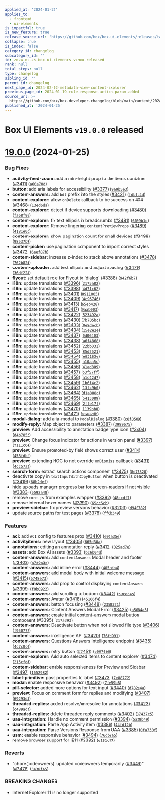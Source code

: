 ```yaml
---
applied_at: '2024-01-25'
applies_to:
  - frontend
  - ui-elements
is_impactful: true
is_new_feature: true
release_source_url: 'https://github.com/box/box-ui-elements/releases/tag/v19.0.0'
collapse: true
is_index: false
category_id: changelog
subcategory_id: ''
id: 2024-01-25-box-ui-elements-v1900-released
rank: null
total_steps: null
type: changelog
sibling_id: ''
parent_id: changelog
next_page_id: 2024-02-02-metadata-view-content-explorer
previous_page_id: 2024-01-19-rule-response-action-param-added
source_url: >-
  https://github.com/box/box-developer-changelog/blob/main/content/2024/01-25-box-ui-elements-v1900-released.md
published_at: '2024-01-25'
---
```

# Box UI Elements `v19.0.0` released

# [19.0.0][1] (2024-01-25)

### Bug Fixes

* **activity-feed-zoom:** add a min-height prop to the items container ([#3411][2]) ([`a60a70d`][3])
* **button:** add aria labels for accessibility ([#3377][4]) ([`9a9b5e3`][5])
* **content-answers:** add `bdl` prefix into the styles ([#3421][6]) ([`fdbfc4d`][7])
* **content-explorer:** allow `onDelete` callback to be success on 404 ([#3468][8]) ([`13ed6da`][9])
* **content-explorer:** detect if device supports downloading ([#3480][10]) ([`fa68f9b`][11])
* **content-explorer:** fix text ellipsis in breadcrumbs ([#3481][12]) ([`6099b1d`][13])
* **content-explorer:** Remove lingering `contentPreviewProps` ([#3489][14]) ([`4181e0c`][15])
* **content-explorer:** show pagination count for small devices ([#3498][16]) ([`98537b9`][17])
* **content-picker:** use pagination component to import correct styles ([#3472][18]) ([`6aef87b`][19])
* **content-sidebar:** increase z-index to stack above annotations ([#3478][20]) ([`762b82d`][21])
* **content-uploader:** add text ellipsis and adjust spacing ([#3479][22]) ([`36df228`][23])
* **flyout:** set default role for Flyout to 'dialog' ([#3388][24]) ([`942f6b7`][25])
* **i18n:** update translations ([#3396][26]) ([`2175a82`][27])
* **i18n:** update translations ([#3398][28]) ([`4d71c62`][29])
* **i18n:** update translations ([#3401][30]) ([`0911005`][31])
* **i18n:** update translations ([#3409][32]) ([`4c95746`][33])
* **i18n:** update translations ([#3413][34]) ([`65eb428`][35])
* **i18n:** update translations ([#3417][36]) ([`9aab003`][37])
* **i18n:** update translations ([#3422][38]) ([`523492a`][39])
* **i18n:** update translations ([#3430][40]) ([`7b705bc`][41])
* **i18n:** update translations ([#3433][42]) ([`0e8decb`][43])
* **i18n:** update translations ([#3434][44]) ([`15e2e2e`][45])
* **i18n:** update translations ([#3437][46]) ([`0d06403`][47])
* **i18n:** update translations ([#3438][48]) ([`a6f4868`][49])
* **i18n:** update translations ([#3452][50]) ([`22bb031`][51])
* **i18n:** update translations ([#3453][52]) ([`85d2521`][53])
* **i18n:** update translations ([#3454][54]) ([`e83185e`][55])
* **i18n:** update translations ([#3455][56]) ([`a10aa5c`][57])
* **i18n:** update translations ([#3456][58]) ([`41ad809`][59])
* **i18n:** update translations ([#3457][60]) ([`b3f57ff`][61])
* **i18n:** update translations ([#3458][62]) ([`a1c42d7`][63])
* **i18n:** update translations ([#3459][64]) ([`1b6f4c2`][65])
* **i18n:** update translations ([#3462][66]) ([`13fc9b0`][67])
* **i18n:** update translations ([#3464][68]) ([`d1a888d`][69])
* **i18n:** update translations ([#3465][70]) ([`5413089`][71])
* **i18n:** update translations ([#3469][72]) ([`2ffe17f`][73])
* **i18n:** update translations ([#3470][74]) ([`1139bb0`][75])
* **i18n:** update translations ([#3471][76]) ([`41e02db`][77])
* **modal-dialog:** add aria-modal to `ModalDialog` ([#3380][78]) ([`c8f8509`][79])
* **modify-reply:** Map object to parameters ([#3387][80]) ([`3989675`][81])
* **preview:** Add accessibility to annotation badge type icon ([#3404][82]) ([`d4b7852`][83])
* **preview:** Change focus indicator for actions in version panel ([#3397][84]) ([`f111c64`][85])
* **preview:** Ensure promoted-by field shows correct user ([#3414][86]) ([`458fdbf`][87])
* **preview:** extending HOC to not override `onDismiss` callback ([#3431][88]) ([`4cc57a3`][89])
* **search-form:** extract search actions component ([#3475][90]) ([`8d77320`][91])
* deactivate copy in `textInputWithCopyButton` when button is deactivated ([#3419][92]) ([`68b2def`][93])
* hide uploads manager progress bar for screen-readers if not visible ([#3383][94]) ([`5592a48`][95])
* remove `core-js` from examples wrapper ([#3392][96]) ([`48ccdf7`][97])
* remove internal boxer names ([#3390][98]) ([`65cc5cb`][99])
* **preview-sidebar:** fix preview versions behavior ([#3203][100]) ([`d940782`][101])
* update source paths for test pages ([#3378][102]) ([`ff6b349`][103])

### Features

* **aci:** add `ACI` config to features prop ([#3410][104]) ([`e95a35e`][105])
* **activityitems:** new layout ([#3405][106]) ([`665d30a`][107])
* **annotations:** editing an annotation reply ([#3412][108]) ([`025ad7e`][109])
* **assets:** add Box AI assets ([#3393][110]) ([`bc6b04d`][111])
* **content-answers:** add `contentAnswers` Modal header and footer ([#3403][112]) ([`a7d0a3e`][113])
* **content-answers:** add inline error ([#3444][114]) ([`405cdb4`][115])
* **content-answers:** add modal body with initial welcome message ([#3415][116]) ([`6748e73`][117])
* **content-answers:** add prop to control displaying `contentAnswers` ([#3399][118]) ([`f0b0922`][119])
* **content-answers:** add scrolling to bottom ([#3442][120]) ([`59c8c45`][121])
* **content-answers:** Avatar ([#3418][122]) ([`45166f4`][123])
* **content-answers:** button focusing ([#3448][124]) ([`2358321`][125])
* **content-answers:** Content Answers Modal Error ([#3425][126]) ([`a5084a5`][127])
* **content-answers:** create initial content-answers modal button component ([#3395][128]) ([`217a393`][129])
* **content-answers:** Deactivate button when not allowed file type ([#3406][130]) ([`f950772`][131])
* **content-answers:** intelligence API ([#3420][132]) ([`76fd991`][133])
* **content-answers:** Questions Answers Intelligence endpoint ([#3435][134]) ([`4c7c0c0`][135])
* **content-answers:** retry button ([#3451][136]) ([`e0976b8`][137])
* **content-explorer:** Add auto selected items to content explorer ([#3474][138]) ([`215cfdd`][139])
* **content-sidebar:** enable responsiveness for Preview and Sidebar ([#3497][140]) ([`1652982`][141])
* **label-primitive:** pass properties to label ([#3473][142]) ([`7e88772`][143])
* **modal:** enable responsive behavior ([#3492][144]) ([`7fe59b8`][145])
* **pill-selector:** added more options for text input ([#3440][146]) ([`d782e4a`][147])
* **preview:** Focus on comment form for replies and modifying ([#3407][148]) ([`69293d8`][149])
* **threaded-replies:** added resolve/unresolve for annotations ([#3423][150]) ([`c489ad3`][151])
* **threaded-replies:** delete threaded reply comments ([#3402][152]) ([`37437c5`][153])
* **uaa-integration:** Handle no comment permission ([#3394][154]) ([`5a28b49`][155])
* **uaa-integration:** Parse App Activity item ([#3386][156]) ([`44fd12b`][157])
* **uaa-integration:** Parse Versions Response from UAA ([#3385][158]) ([`0fa730f`][159])
* **usm:** enable responsive behavior ([#3494][160]) ([`76db2a5`][161])
* remove browser support for IE11 ([#3382][162]) ([`e151c87`][163])

### Reverts

* "chore(codeowners): updated codeowners temporarily ([#3446][164])" ([#3476][165]) ([`3e38fa5`][166])

### BREAKING CHANGES

* Internet Explorer 11 is no longer supported

[1]: https://github.com/box/box-ui-elements/compare/v18.1.0...v19.0.0

[2]: https://github.com/box/box-ui-elements/issues/3411

[3]: https://github.com/box/box-ui-elements/commit/a60a70d

[4]: https://github.com/box/box-ui-elements/issues/3377

[5]: https://github.com/box/box-ui-elements/commit/9a9b5e3

[6]: https://github.com/box/box-ui-elements/issues/3421

[7]: https://github.com/box/box-ui-elements/commit/fdbfc4d

[8]: https://github.com/box/box-ui-elements/issues/3468

[9]: https://github.com/box/box-ui-elements/commit/13ed6da

[10]: https://github.com/box/box-ui-elements/issues/3480

[11]: https://github.com/box/box-ui-elements/commit/fa68f9b

[12]: https://github.com/box/box-ui-elements/issues/3481

[13]: https://github.com/box/box-ui-elements/commit/6099b1d

[14]: https://github.com/box/box-ui-elements/issues/3489

[15]: https://github.com/box/box-ui-elements/commit/4181e0c

[16]: https://github.com/box/box-ui-elements/issues/3498

[17]: https://github.com/box/box-ui-elements/commit/98537b9

[18]: https://github.com/box/box-ui-elements/issues/3472

[19]: https://github.com/box/box-ui-elements/commit/6aef87b

[20]: https://github.com/box/box-ui-elements/issues/3478

[21]: https://github.com/box/box-ui-elements/commit/762b82d

[22]: https://github.com/box/box-ui-elements/issues/3479

[23]: https://github.com/box/box-ui-elements/commit/36df228

[24]: https://github.com/box/box-ui-elements/issues/3388

[25]: https://github.com/box/box-ui-elements/commit/942f6b7

[26]: https://github.com/box/box-ui-elements/issues/3396

[27]: https://github.com/box/box-ui-elements/commit/2175a82

[28]: https://github.com/box/box-ui-elements/issues/3398

[29]: https://github.com/box/box-ui-elements/commit/4d71c62

[30]: https://github.com/box/box-ui-elements/issues/3401

[31]: https://github.com/box/box-ui-elements/commit/0911005

[32]: https://github.com/box/box-ui-elements/issues/3409

[33]: https://github.com/box/box-ui-elements/commit/4c95746

[34]: https://github.com/box/box-ui-elements/issues/3413

[35]: https://github.com/box/box-ui-elements/commit/65eb428

[36]: https://github.com/box/box-ui-elements/issues/3417

[37]: https://github.com/box/box-ui-elements/commit/9aab003

[38]: https://github.com/box/box-ui-elements/issues/3422

[39]: https://github.com/box/box-ui-elements/commit/523492a

[40]: https://github.com/box/box-ui-elements/issues/3430

[41]: https://github.com/box/box-ui-elements/commit/7b705bc

[42]: https://github.com/box/box-ui-elements/issues/3433

[43]: https://github.com/box/box-ui-elements/commit/0e8decb

[44]: https://github.com/box/box-ui-elements/issues/3434

[45]: https://github.com/box/box-ui-elements/commit/15e2e2e

[46]: https://github.com/box/box-ui-elements/issues/3437

[47]: https://github.com/box/box-ui-elements/commit/0d06403

[48]: https://github.com/box/box-ui-elements/issues/3438

[49]: https://github.com/box/box-ui-elements/commit/a6f4868

[50]: https://github.com/box/box-ui-elements/issues/3452

[51]: https://github.com/box/box-ui-elements/commit/22bb031

[52]: https://github.com/box/box-ui-elements/issues/3453

[53]: https://github.com/box/box-ui-elements/commit/85d2521

[54]: https://github.com/box/box-ui-elements/issues/3454

[55]: https://github.com/box/box-ui-elements/commit/e83185e

[56]: https://github.com/box/box-ui-elements/issues/3455

[57]: https://github.com/box/box-ui-elements/commit/a10aa5c

[58]: https://github.com/box/box-ui-elements/issues/3456

[59]: https://github.com/box/box-ui-elements/commit/41ad809

[60]: https://github.com/box/box-ui-elements/issues/3457

[61]: https://github.com/box/box-ui-elements/commit/b3f57ff

[62]: https://github.com/box/box-ui-elements/issues/3458

[63]: https://github.com/box/box-ui-elements/commit/a1c42d7

[64]: https://github.com/box/box-ui-elements/issues/3459

[65]: https://github.com/box/box-ui-elements/commit/1b6f4c2

[66]: https://github.com/box/box-ui-elements/issues/3462

[67]: https://github.com/box/box-ui-elements/commit/13fc9b0

[68]: https://github.com/box/box-ui-elements/issues/3464

[69]: https://github.com/box/box-ui-elements/commit/d1a888d

[70]: https://github.com/box/box-ui-elements/issues/3465

[71]: https://github.com/box/box-ui-elements/commit/5413089

[72]: https://github.com/box/box-ui-elements/issues/3469

[73]: https://github.com/box/box-ui-elements/commit/2ffe17f

[74]: https://github.com/box/box-ui-elements/issues/3470

[75]: https://github.com/box/box-ui-elements/commit/1139bb0

[76]: https://github.com/box/box-ui-elements/issues/3471

[77]: https://github.com/box/box-ui-elements/commit/41e02db

[78]: https://github.com/box/box-ui-elements/issues/3380

[79]: https://github.com/box/box-ui-elements/commit/c8f8509

[80]: https://github.com/box/box-ui-elements/issues/3387

[81]: https://github.com/box/box-ui-elements/commit/3989675

[82]: https://github.com/box/box-ui-elements/issues/3404

[83]: https://github.com/box/box-ui-elements/commit/d4b7852

[84]: https://github.com/box/box-ui-elements/issues/3397

[85]: https://github.com/box/box-ui-elements/commit/f111c64

[86]: https://github.com/box/box-ui-elements/issues/3414

[87]: https://github.com/box/box-ui-elements/commit/458fdbf

[88]: https://github.com/box/box-ui-elements/issues/3431

[89]: https://github.com/box/box-ui-elements/commit/4cc57a3

[90]: https://github.com/box/box-ui-elements/issues/3475

[91]: https://github.com/box/box-ui-elements/commit/8d77320

[92]: https://github.com/box/box-ui-elements/issues/3419

[93]: https://github.com/box/box-ui-elements/commit/68b2def

[94]: https://github.com/box/box-ui-elements/issues/3383

[95]: https://github.com/box/box-ui-elements/commit/5592a48

[96]: https://github.com/box/box-ui-elements/issues/3392

[97]: https://github.com/box/box-ui-elements/commit/48ccdf7

[98]: https://github.com/box/box-ui-elements/issues/3390

[99]: https://github.com/box/box-ui-elements/commit/65cc5cb

[100]: https://github.com/box/box-ui-elements/issues/3203

[101]: https://github.com/box/box-ui-elements/commit/d940782

[102]: https://github.com/box/box-ui-elements/issues/3378

[103]: https://github.com/box/box-ui-elements/commit/ff6b349

[104]: https://github.com/box/box-ui-elements/issues/3410

[105]: https://github.com/box/box-ui-elements/commit/e95a35e

[106]: https://github.com/box/box-ui-elements/issues/3405

[107]: https://github.com/box/box-ui-elements/commit/665d30a

[108]: https://github.com/box/box-ui-elements/issues/3412

[109]: https://github.com/box/box-ui-elements/commit/025ad7e

[110]: https://github.com/box/box-ui-elements/issues/3393

[111]: https://github.com/box/box-ui-elements/commit/bc6b04d

[112]: https://github.com/box/box-ui-elements/issues/3403

[113]: https://github.com/box/box-ui-elements/commit/a7d0a3e

[114]: https://github.com/box/box-ui-elements/issues/3444

[115]: https://github.com/box/box-ui-elements/commit/405cdb4

[116]: https://github.com/box/box-ui-elements/issues/3415

[117]: https://github.com/box/box-ui-elements/commit/6748e73

[118]: https://github.com/box/box-ui-elements/issues/3399

[119]: https://github.com/box/box-ui-elements/commit/f0b0922

[120]: https://github.com/box/box-ui-elements/issues/3442

[121]: https://github.com/box/box-ui-elements/commit/59c8c45

[122]: https://github.com/box/box-ui-elements/issues/3418

[123]: https://github.com/box/box-ui-elements/commit/45166f4

[124]: https://github.com/box/box-ui-elements/issues/3448

[125]: https://github.com/box/box-ui-elements/commit/2358321

[126]: https://github.com/box/box-ui-elements/issues/3425

[127]: https://github.com/box/box-ui-elements/commit/a5084a5

[128]: https://github.com/box/box-ui-elements/issues/3395

[129]: https://github.com/box/box-ui-elements/commit/217a393

[130]: https://github.com/box/box-ui-elements/issues/3406

[131]: https://github.com/box/box-ui-elements/commit/f950772

[132]: https://github.com/box/box-ui-elements/issues/3420

[133]: https://github.com/box/box-ui-elements/commit/76fd991

[134]: https://github.com/box/box-ui-elements/issues/3435

[135]: https://github.com/box/box-ui-elements/commit/4c7c0c0

[136]: https://github.com/box/box-ui-elements/issues/3451

[137]: https://github.com/box/box-ui-elements/commit/e0976b8

[138]: https://github.com/box/box-ui-elements/issues/3474

[139]: https://github.com/box/box-ui-elements/commit/215cfdd

[140]: https://github.com/box/box-ui-elements/issues/3497

[141]: https://github.com/box/box-ui-elements/commit/1652982

[142]: https://github.com/box/box-ui-elements/issues/3473

[143]: https://github.com/box/box-ui-elements/commit/7e88772

[144]: https://github.com/box/box-ui-elements/issues/3492

[145]: https://github.com/box/box-ui-elements/commit/7fe59b8

[146]: https://github.com/box/box-ui-elements/issues/3440

[147]: https://github.com/box/box-ui-elements/commit/d782e4a

[148]: https://github.com/box/box-ui-elements/issues/3407

[149]: https://github.com/box/box-ui-elements/commit/69293d8

[150]: https://github.com/box/box-ui-elements/issues/3423

[151]: https://github.com/box/box-ui-elements/commit/c489ad3

[152]: https://github.com/box/box-ui-elements/issues/3402

[153]: https://github.com/box/box-ui-elements/commit/37437c5

[154]: https://github.com/box/box-ui-elements/issues/3394

[155]: https://github.com/box/box-ui-elements/commit/5a28b49

[156]: https://github.com/box/box-ui-elements/issues/3386

[157]: https://github.com/box/box-ui-elements/commit/44fd12b

[158]: https://github.com/box/box-ui-elements/issues/3385

[159]: https://github.com/box/box-ui-elements/commit/0fa730f

[160]: https://github.com/box/box-ui-elements/issues/3494

[161]: https://github.com/box/box-ui-elements/commit/76db2a5

[162]: https://github.com/box/box-ui-elements/issues/3382

[163]: https://github.com/box/box-ui-elements/commit/e151c87

[164]: https://github.com/box/box-ui-elements/issues/3446

[165]: https://github.com/box/box-ui-elements/issues/3476

[166]: https://github.com/box/box-ui-elements/commit/3e38fa5